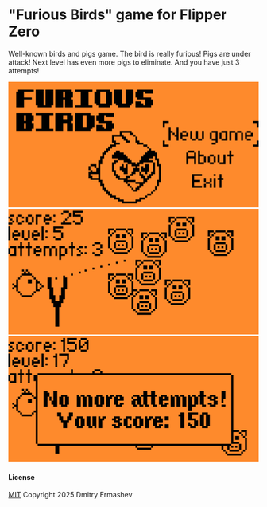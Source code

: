 # "Furious Birds" game for Flipper Zero

Well-known birds and pigs game. The bird is really furious! Pigs are under attack!
Next level has even more pigs to eliminate. And you have just 3 attempts!

![Game logo](screenshots/logo.png)
![Game play](screenshots/game.png)
![Game results](screenshots/game_over.png)

#### License
[MIT](LICENSE)
Copyright 2025 Dmitry Ermashev